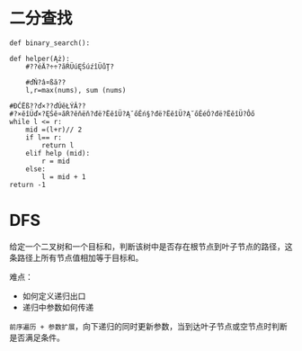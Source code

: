 # 二分查找

~~~
def binary_search():

def helper(Ąż):
    #??éÄ?÷÷?ăŔÜúĘŚúźîÜůŢ?
    
    #ďŇ?â¤ßă??
    l,r=max(nums), sum (nums)
    
#ĐĆËß??ď×??ďÚěŁÝÂ??
#?×ěîÜď×?ĘŚě¤ăŔ?ěňëň?đë?ËěîÜ?Ą˘őĚń§?đë?ËěîÜ?Ą˘őĚéÓ?đë?ËěîÜ?Ôő
while l <= r:
	mid =(l+r)// 2
    if l== r:
        return l
    elif help (mid):
        r = mid
    else:
        l = mid + 1
return -1
~~~

# DFS

给定一个二叉树和一个目标和，判断该树中是否存在根节点到叶子节点的路径，这条路径上所有节点值相加等于目标和。

难点：

- 如何定义递归出口
- 递归中参数如何传递

`前序遍历 + 参数扩展`，向下递归的同时更新参数，当到达叶子节点或空节点时判断是否满足条件。